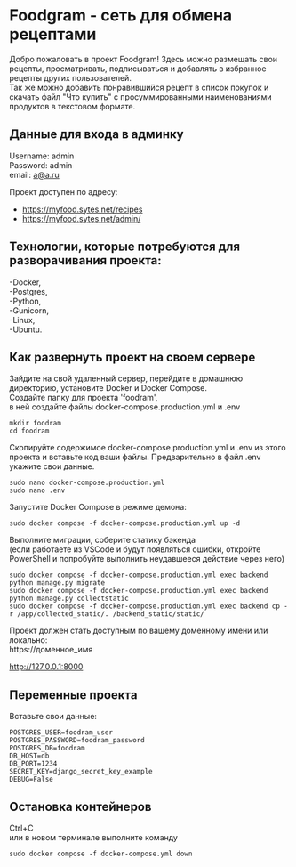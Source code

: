 #  Foodgram - сеть для обмена рецептами

Добро пожаловать в проект Foodgram! Здесь можно размещать свои рецепты, просматривать, подписываться и добавлять в избранное рецепты других пользователей.  
Так же можно добавить понравившийся рецепт в список покупок и скачать файл "Что купить" с просуммированными наименованиями продуктов в текстовом формате.   

## Данные для входа в админку
Username: admin  
Password: admin  
email: a@a.ru  

Проект доступен по адресу:  
- https://myfood.sytes.net/recipes 
- https://myfood.sytes.net/admin/  

## Технологии, которые потребуются для разворачивания проекта:
-Docker,  
-Postgres,  
-Python,  
-Gunicorn,  
-Linux,    
-Ubuntu.  

## Как развернуть проект на своем сервере
Зайдите на свой удаленный сервер, перейдите в домашнюю директорию, установите Docker и Docker Compose.   
Создайте папку для проекта 'foodram',  
в ней создайте файлы docker-compose.production.yml и .env  
``` 
mkdir foodram  
cd foodram
```
Скопируйте содержимое docker-compose.production.yml и .env из этого проекта и вставьте код ваши файлы. Предварительно в файл .env укажите свои данные.
```
sudo nano docker-compose.production.yml  
sudo nano .env  
```

Запустите Docker Compose в режиме демона:  
```
sudo docker compose -f docker-compose.production.yml up -d  
```
Выполните миграции, соберите статику бэкенда  
(если работаете из VSCode и будут появляться ошибки, откройте PowerShell и попробуйте выполнить неудавшееся действие через него)  
```
sudo docker compose -f docker-compose.production.yml exec backend python manage.py migrate  
sudo docker compose -f docker-compose.production.yml exec backend python manage.py collectstatic  
sudo docker compose -f docker-compose.production.yml exec backend cp -r /app/collected_static/. /backend_static/static/  
```
Проект должен стать доступным по вашему доменному имени или локально:  
https://доменное_имя  

http://127.0.0.1:8000  


## Переменные проекта  
Вставьте свои данные:  
```
POSTGRES_USER=foodram_user  
POSTGRES_PASSWORD=foodram_password  
POSTGRES_DB=foodram  
DB_HOST=db  
DB_PORT=1234  
SECRET_KEY=django_secret_key_example  
DEBUG=False  
```

## Остановка контейнеров
Ctrl+С   
или в новом терминале выполните команду  
```
sudo docker compose -f docker-compose.yml down  
```